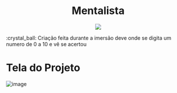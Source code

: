 <h1 align="center"> Mentalista </h1>
<p align="center">
<img src="http://img.shields.io/static/v1?label=STATUS&message=%20CONCLUIDO&color=GREEN&style=for-the-badge"/>
</p>
:crystal_ball:  Criação feita durante a imersão deve onde se digita um numero de 0 a 10 e vê se acertou

# Tela do Projeto
![image](https://user-images.githubusercontent.com/97040972/154802192-414c5f18-1515-47bd-babc-3998f7108d2d.png)
